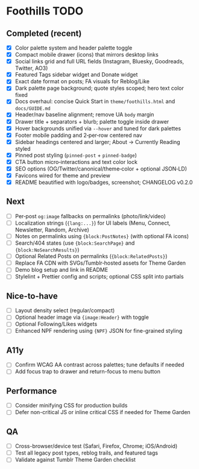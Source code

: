 # Foothills TODO

## Completed (recent)
- [x] Color palette system and header palette toggle
- [x] Compact mobile drawer (icons) that mirrors desktop links
- [x] Social links grid and full URL fields (Instagram, Bluesky, Goodreads, Twitter, AO3)
- [x] Featured Tags sidebar widget and Donate widget
- [x] Exact date format on posts; FA visuals for Reblog/Like
- [x] Dark palette page background; quote styles scoped; hero text color fixed
- [x] Docs overhaul: concise Quick Start in `theme/foothills.html` and `docs/GUIDE.md`
- [x] Header/nav baseline alignment; remove UA `body` margin
- [x] Drawer title + separators + blurb; palette toggle inside drawer
- [x] Hover backgrounds unified via `--hover` and tuned for dark palettes
- [x] Footer mobile padding and 2‑per‑row centered nav
- [x] Sidebar headings centered and larger; About → Currently Reading styled
- [x] Pinned post styling (`pinned-post` + `pinned-badge`)
- [x] CTA button micro‑interactions and text color lock
- [x] SEO options (OG/Twitter/canonical/theme‑color + optional JSON‑LD)
- [x] Favicons wired for theme and preview
- [x] README beautified with logo/badges, screenshot; CHANGELOG v0.2.0

## Next
- [ ] Per‑post `og:image` fallbacks on permalinks (photo/link/video)
- [ ] Localization strings (`{lang:...}`) for UI labels (Menu, Connect, Newsletter, Random, Archive)
- [ ] Notes on permalinks using `{block:PostNotes}` (with optional FA icons)
- [ ] Search/404 states (use `{block:SearchPage}` and `{block:NoSearchResults}`)
- [ ] Optional Related Posts on permalinks (`{block:RelatedPosts}`)
- [ ] Replace FA CDN with SVGs/Tumblr‑hosted assets for Theme Garden
- [ ] Demo blog setup and link in README
- [ ] Stylelint + Prettier config and scripts; optional CSS split into partials

## Nice-to-have
- [ ] Layout density select (regular/compact)
- [ ] Optional header image via `{image:Header}` with toggle
- [ ] Optional Following/Likes widgets
- [ ] Enhanced NPF rendering using `{NPF}` JSON for fine-grained styling

## A11y
- [ ] Confirm WCAG AA contrast across palettes; tune defaults if needed
- [ ] Add focus trap to drawer and return-focus to menu button

## Performance
- [ ] Consider minifying CSS for production builds
- [ ] Defer non-critical JS or inline critical CSS if needed for Theme Garden

## QA
- [ ] Cross-browser/device test (Safari, Firefox, Chrome; iOS/Android)
- [ ] Test all legacy post types, reblog trails, and featured tags
- [ ] Validate against Tumblr Theme Garden checklist
